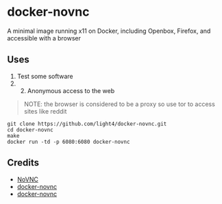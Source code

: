 docker-novnc
============

A minimal image running x11 on Docker, including Openbox, Firefox, and accessible with a browser
## Uses 
1. Test some software
2.  2. Anonymous access to the web
> NOTE: the browser is considered to be a proxy so use tor to access sites like reddit
```
git clone https://github.com/light4/docker-novnc.git
cd docker-novnc
make
docker run -td -p 6080:6080 docker-novnc
```



## Credits

* [NoVNC](http://kanaka.github.io/noVNC/)
* [docker-novnc](https://github.com/paimpozhil/docker-novnc)
* [docker-novnc](https://github.com/light4/docker-novnc)
